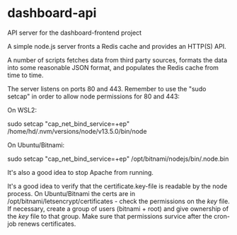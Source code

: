 # dashboard-api
API server for the dashboard-frontend project

A simple node.js server fronts a Redis cache and provides an HTTP(S) API.

A number of scripts fetches data from third party sources, formats the data into some reasonable JSON format, and populates the Redis cache from time to time.

The server listens on ports 80 and 443. Remember to use the "sudo setcap" in order to allow node permissions for 80 and 443:

On WSL2: 

sudo setcap "cap_net_bind_service=+ep" /home/hd/.nvm/versions/node/v13.5.0/bin/node

On Ubuntu/Bitnami:

sudo setcap "cap_net_bind_service=+ep" /opt/bitnami/nodejs/bin/.node.bin

It's also a good idea to stop Apache from running.

It's a good idea to verify that the certificate.key-file is readable by the node process. On Ubuntu/Bitnami the certs are in /opt/bitnami/letsencrypt/certificates - check the permissions on the *key* file. If necessary, create a group of users (bitnami + root) and give ownership of the *key* file to that group. Make sure that permissions survice after the cron-job renews certificates.
